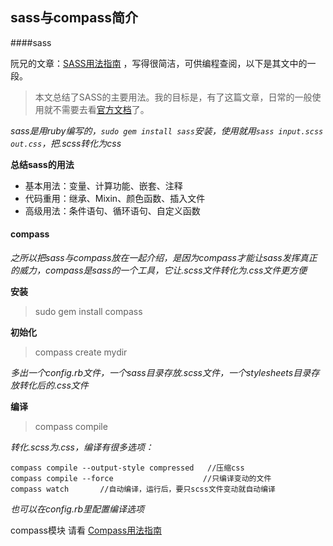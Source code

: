 ## sass与compass简介

####sass

阮兄的文章：[SASS用法指南](http://www.ruanyifeng.com/blog/2012/06/sass.html) ，写得很简洁，可供编程查阅，以下是其文中的一段。

> 本文总结了SASS的主要用法。我的目标是，有了这篇文章，日常的一般使用就不需要去看[官方文档](http://sass-lang.com/docs/yardoc/file.SASS_REFERENCE.html)了。



*sass是用ruby编写的，`sudo gem install sass`安装，使用就用`sass input.scss out.css`，把.scss转化为css* 



**总结sass的用法** 

* 基本用法：变量、计算功能、嵌套、注释
* 代码重用：继承、Mixin、颜色函数、插入文件
* 高级用法：条件语句、循环语句、自定义函数



#### compass

*之所以把sass与compass放在一起介绍，是因为compass才能让sass发挥真正的威力，compass是sass的一个工具，它让.scss文件转化为.css文件更方便* 

**安装**  

> sudo gem install compass

**初始化** 

> compass create mydir

*多出一个config.rb文件，一个sass目录存放.scss文件，一个stylesheets目录存放转化后的.css文件* 

**编译** 

> compass compile

*转化.scss为.css，编译有很多选项：* 

```shell
compass compile --output-style compressed	//压缩css
compass compile --force					   //只编译变动的文件
compass watch		//自动编译，运行后，要只scss文件变动就自动编译
```

*也可以在config.rb里配置编译选项* 



compass模块 请看 [Compass用法指南](http://www.ruanyifeng.com/blog/2012/11/compass.html) 